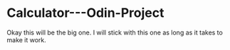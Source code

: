 # Calculator---Odin-Project

Okay this will be the big one. I will stick with this one as long as it takes to make it work. 